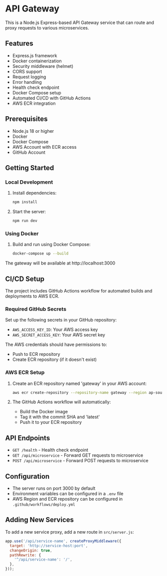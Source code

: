 # API Gateway

This is a Node.js Express-based API Gateway service that can route and proxy requests to various microservices.

## Features

- Express.js framework
- Docker containerization
- Security middleware (helmet)
- CORS support
- Request logging
- Error handling
- Health check endpoint
- Docker Compose setup
- Automated CI/CD with GitHub Actions
- AWS ECR integration

## Prerequisites

- Node.js 18 or higher
- Docker
- Docker Compose
- AWS Account with ECR access
- GitHub Account

## Getting Started

### Local Development

1. Install dependencies:
   ```bash
   npm install
   ```

2. Start the server:
   ```bash
   npm run dev
   ```

### Using Docker

1. Build and run using Docker Compose:
   ```bash
   docker-compose up --build
   ```

The gateway will be available at http://localhost:3000

## CI/CD Setup

The project includes GitHub Actions workflow for automated builds and deployments to AWS ECR.

### Required GitHub Secrets

Set up the following secrets in your GitHub repository:

- `AWS_ACCESS_KEY_ID`: Your AWS access key
- `AWS_SECRET_ACCESS_KEY`: Your AWS secret key

The AWS credentials should have permissions to:
- Push to ECR repository
- Create ECR repository (if it doesn't exist)

### AWS ECR Setup

1. Create an ECR repository named 'gateway' in your AWS account:
   ```bash
   aws ecr create-repository --repository-name gateway --region ap-south-1
   ```

2. The GitHub Actions workflow will automatically:
   - Build the Docker image
   - Tag it with the commit SHA and 'latest'
   - Push it to your ECR repository

## API Endpoints

- `GET /health` - Health check endpoint
- `GET /api/microservice` - Forward GET requests to microservice
- `POST /api/microservice` - Forward POST requests to microservice

## Configuration

- The server runs on port 3000 by default
- Environment variables can be configured in a `.env` file
- AWS Region and ECR repository can be configured in `.github/workflows/deploy.yml`

## Adding New Services

To add a new service proxy, add a new route in `src/server.js`:

```javascript
app.use('/api/service-name', createProxyMiddleware({
  target: 'http://service-host:port',
  changeOrigin: true,
  pathRewrite: {
    '^/api/service-name': '/',
  },
}));
